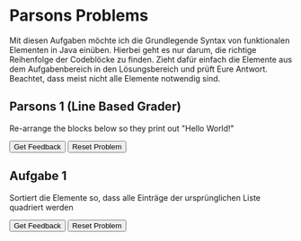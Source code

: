 # Parsons Problems

Mit diesen Aufgaben möchte ich die Grundlegende Syntax von funktionalen Elementen in Java einüben.
Hierbei geht es nur darum, die richtige Reihenfolge der Codeblöcke zu finden.
Zieht dafür einfach die Elemente aus dem Aufgabenbereich in den Lösungsbereich und prüft Eure Antwort.
Beachtet, dass meist nicht alle Elemente notwendig sind.

## Parsons 1 (Line Based Grader)
Re-arrange the blocks below so they print out "Hello World!"

<div id="p1-sortableTrash" class="sortable-code"></div>
<div id="p1-sortable" class="sortable-code"></div>
<div style="clear:both;"></div>
<p>
    <input id="p1-feedbackLink" value="Get Feedback" type="button" />
    <input id="p1-newInstanceLink" value="Reset Problem" type="button" />
</p>
<script type="text/javascript">
(function() {
  var initial = "print(\"Hello\")\n" +
    "print(\" \")\n" +
    "print(\"World\")\n" +
    "print(\"!\")";
  var parsonsPuzzle = new ParsonsWidget({
    "sortableId": "p1-sortable",
    "max_wrong_lines": 10,
    "grader": ParsonsWidget._graders.LineBasedGrader,
    "exec_limit": 2500,
    "can_indent": false,
    "x_indent": 50,
    "lang": "en",
    "trashId": "p1-sortableTrash"
  });
  parsonsPuzzle.init(initial);
  parsonsPuzzle.shuffleLines();
  $("#p1-newInstanceLink").click(function(event){
      event.preventDefault();
      parsonsPuzzle.shuffleLines();
  });
  $("#p1-feedbackLink").click(function(event){
      event.preventDefault();
      parsonsPuzzle.getFeedback();
  });
})();
</script>


##  Aufgabe 1
Sortiert die Elemente so, dass alle Einträge der ursprünglichen Liste quadriert werden

<div id="Aufgabe 1: Map-sortableTrash" class="sortable-code"></div> 
<div id="Aufgabe 1: Map-sortable" class="sortable-code"></div> 
<div style="clear:both;"></div> 
<p> 
    <input id="Aufgabe 1: Map-feedbackLink" value="Get Feedback" type="button" /> 
    <input id="Aufgabe 1: Map-newInstanceLink" value="Reset Problem" type="button" /> 
</p> 
<script type="text/javascript"> 
(function(){
  var initial = "List<Integer> neueListeMitZahlen = listeMitZahlen\n" +
    ".stream()\n" +
    ".map(z -> z * z)\n" +
    ".toList();\n" +
    ".map(z -> z / 2) #distractor";
  var parsonsPuzzle = new ParsonsWidget({
    "sortableId": "Aufgabe 1: Map-sortable",
    "max_wrong_lines": 10,
    "grader": ParsonsWidget._graders.LineBasedGrader,
    "exec_limit": 2500,
    "can_indent": false,
    "x_indent": 50,
    "lang": "en",
    "show_feedback": true,
    "trashId": "Aufgabe 1: Map-sortableTrash"
  });
  parsonsPuzzle.init(initial);
  parsonsPuzzle.shuffleLines();
  $("#Aufgabe 1: Map-newInstanceLink").click(function(event){ 
      event.preventDefault(); 
      parsonsPuzzle.shuffleLines(); 
  }); 
  $("#Aufgabe 1: Map-feedbackLink").click(function(event){ 
      event.preventDefault(); 
      parsonsPuzzle.getFeedback(); 
  }); 
})(); 
</script>
